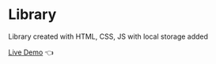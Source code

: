 # Library

Library created with HTML, CSS, JS with local storage added

[Live Demo](https://harmonyk123.github.io/library/) :point_left:
